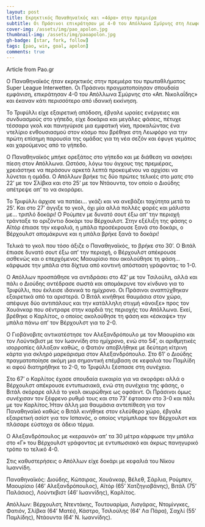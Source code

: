```yaml
---
layout: post
title: Εκρηκτικός Παναθηναϊκός και «4άρα» στην πρεμιέρα
subtitle: Οι Πράσινοι επικράτησαν με 4-0 του Απόλλωνα Σμύρνης στη Λεωφόρο
cover-img: /assets/img/pao_apolon.jpg
thumbnail-img: /assets/img/paoapolon.jpg   
gh-badge: [star, fork, follow]
tags: [pao, win, goal, apolon]
comments: true
---
```

Article from Pao.gr 

Ο Παναθηναϊκός ήταν εκρηκτικός στην πρεμιέρα του πρωταθλήματος Super League Interwetten. Οι Πράσινοι πραγματοποίησαν σπουδαία εμφάνιση, επικράτησαν 4-0 του Απόλλωνα Σμύρνης στο «Απ. Νικολαΐδης» και έκαναν κάτι περισσότερο από ιδανική εκκίνηση.

Το Τριφύλλι είχε εξαιρετική απόδοση, έβγαλε ωραίες ενέργειες και συνδυασμούς στο γήπεδο, είχε δοκάρια και μεγάλες φάσεις, πέτυχε τέσσαρα γκολ και πανηγύρισε μια εμφατική νίκη, προκαλώντας ένα ντελίριο ενθουσιασμού στον κόσμο που βρέθηκε στη Λεωφόρο για την πρώτη επίσημη παρουσία της ομάδας για τη νέα σεζόν και έφυγε γεμάτος και χαρούμενος από το γήπεδο. 

Ο Παναθηναϊκός μπήκε ορεξάτος στο γήπεδο και με διάθεση να ασκήσει πίεση στον Απόλλωνα. Ωστόσο, λόγω του άγχους της πρεμιέρας, χρειάστηκε να περάσουν αρκετά λεπτά προκειμένου να αρχίσει να λύνεται η ομάδα. Ο Απόλλων βρήκε τις δύο πρώτες τελικές στο ματς στο 22’ με τον Σλίβκα και στο 25’ με τον Ντάουντα, τον οποίο ο Διούδης απέτρεψε απ’ το να σκοράρει.

Το Τριφύλλι άρχισε να πατάει… γκάζι και να ανεβάζει ταχύτητα μετά το 25’. Και στο 27’ άγγιξε το γκολ, όχι μία αλλά πολλές φορές και μάλιστα με… τριπλό δοκάρι! Ο Ρούμπεν με δυνατό σουτ έξω απ’ την περιοχή τράνταξε το οριζόντιο δοκάρι του Βέρχουλστ. Στην εξέλιξη της φάσης ο Αϊτόρ έπιασε την κεφαλιά, η μπάλα προσέκρουσε ξανά στο δοκάρι, ο Βέρχουλστ απομάκρυνε και η μπάλα βρήκε ξανά το δοκάρι!

Τελικά το γκολ που τόσο άξιζε ο Παναθηναϊκός, το βρήκε στο 30’. Ο Βιτάλ έπιασε δυνατό σουτ έξω απ’ την περιοχή, ο Βέρχουλστ απέκρουσε ασθενώς και ο επερχόμενος Μαουρίσιο που ακολούθησε τη φάση… κάρφωσε την μπάλα στα δίχτυα από κοντινή απόσταση γράφοντας το 1-0.

Ο Απόλλων προσπάθησε να αντιδράσει στο 42’ με τον Τσιλούλη, αλλά και πάλι ο Διούδης αντέδρασε σωστά και απομάκρυνε τον κίνδυνο για το Τριφύλλι, που έκλεισε ιδανικά το ημίχρονο. Οι Πράσινοι αναπτύχθηκαν εξαιρετικά από τα αριστερά. Ο Βιτάλ κινήθηκε θαυμάσια στον χώρο, απέφυγε δύο αντιπάλους και την κατάλληλη στιγμή «άνοιξε» προς τον Χουάνκαρ που σέντραρε στην καρδιά της περιοχής του Απόλλωνα. Εκεί, βρέθηκε ο Καρλίτος, ο οποίος ακολούθησε τη φάση και «έσκαψε» την μπάλα πάνω απ’ τον Βέρχουλστ για το 2-0.

Ο Γιοβάνοβιτς αντικατέστησε τον Αλεξανδρόπουλο με τον Μαουρίσιο και τον Λούντκβιστ με τον Ιωαννίδη στο ημίχρονο, ενώ στο 54’, οι αριθμητικές ισορροπίες άλλαξαν καθώς, ο Φατιόν αποβλήθηκε με δεύτερη κίτρινη κάρτα για σκληρό μαρκάρισμα στον Αλεξανδρόπουλο. Στο 61’ ο Διούδης πραγματοποίησε ακόμη μια σημαντική επέμβαση σε κεφαλιά του Παμλίδη κι αφού διατηρήθηκε το 2-0, το Τριφύλλι ξέσπασε στη συνέχεια.

Στο 67’ ο Καρλίτος έχασε σπουδαία ευκαιρία για να σκοράρει αλλά ο Βέρχουλστ απέκρουσε εντυπωσιακά, ενώ στη συνέχεια της φάσης, ο Βιτάλ σκόραρε αλλά το γκολ ακυρώθηκε ως οφσάιντ. Οι Πράσινοι όμως συνέχισαν τον ξέφρενο ρυθμό τους και στο 73’ έφτασαν στο 3-0 και πάλι με τον Καρλίτος.Ήταν άλλη μια θαυμάσια αντεπίθεση για τον Παναθηναϊκό καθώς ο Βιτάλ κινήθηκε στον ελεύθερο χώρο, έβγαλε εξαιρετική ασίστ για τον Ισπανός, ο οποίος ντρίμπλαρε τον Βέρχουλστ και πλάσαρε εύστοχα σε άδειο τέρμα.

Ο Αλεξανδρόπουλος με «κεραυνό» απ’ τα 30 μέτρα κάρφωσε την μπάλα στο «Γ» του Βέρχουλστ γράφοντας με εντυπωσιακό και άκρως πανηγυρικό τρόπο το τελικό 4-0.

Στις καθυστερήσεις ο Απόλλων είχε δοκάρι με κεφαλιά του Νίκου Ιωαννίδη.

Παναθηναϊκός: Διούδης, Κώτσιρας, Χουάνκαρ, Βέλεθ, Σάρλια, Ρούμπεν, Μαουρίσιο (46’ Αλεξανδρόπουλος), Αϊτόρ (65’ Χατζηγιοβάνης), Βιτάλ (75’ Παλάσιος), Λούντκβιστ (46’ Ιωαννίδης), Καρλίτος.

Απόλλων: Βέρχουλστ, Ντεντάκης, Τουτουαρίμα, Λισγάρας, Ντομίνγκες, Φατιόν, Σλίβκα (64’ Ματέι), Κάστρο, Τσιλούλης (64’ Λα Πάρα), Σαχλί (55’ Παμλίδης), Ντάουντα (64’ Ν. Ιωαννίδης).
